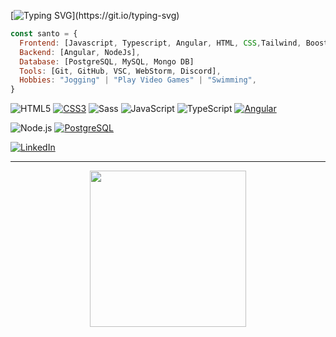 
[![Typing SVG](https://readme-typing-svg.herokuapp.com?font=Orbitron&color=65F713&size=25&center=true&vCenter=true&height=54&lines=HI+there%2C+I%C2%B4m+Santiago;+Welcome+to+my+GitHub!)](https://git.io/typing-svg)

```javascript
const santo = {
  Frontend: [Javascript, Typescript, Angular, HTML, CSS,Tailwind, Boostrapt,
  Backend: [Angular, NodeJs],
  Database: [PostgreSQL, MySQL, Mongo DB]
  Tools: [Git, GitHub, VSC, WebStorm, Discord],
  Hobbies: "Jogging" | "Play Video Games" | "Swimming",
}
```
![HTML5](https://img.shields.io/badge/-HTML5-000000?style=flat&logo=html5)
[![CSS3](https://img.shields.io/badge/-CSS3-1572B6?style=flat-square&logo=css3&link=https://github.com/LuizCarlosAbbott/)](https://github.com/santo7777/)
![Sass](https://img.shields.io/badge/-Sass-%23CC6699?style=flat-square&logo=sass&logoColor=ffffff)
![JavaScript](https://img.shields.io/badge/-JavaScript-000000?style=flat&logo=javascript)
![TypeScript](https://img.shields.io/badge/-TypeScript-000000?style=flat&logo=typescript)
[![Angular](https://img.shields.io/badge/-Angular-DD0031?style=flat-square&logo=angular&link=https://github.com/LuizCarlosAbbott/)](https://github.com/santo7777/)

![Node.js](https://img.shields.io/badge/-Node.js-222222?style=flat&logo=node.js&logoColor=339933)
[![PostgreSQL](https://img.shields.io/badge/-PostgreSQL-336791?style=flat-square&logo=postgresql&link=https://github.com/LuizCarlosAbbott/)](https://github.com/santo7777/)

[![LinkedIn](https://img.shields.io/badge/-LINKEDIN-0077B5?style=for-the-badge&logo=linkedin&logoColor=white)](https://www.linkedin.com/in/santiago-cardona-86a85119a/)

---

<p align="center">
<img align="middle" src="https://media.giphy.com/media/26AHqZycSplGWWPAI/giphy.gif" width="250" height="250" />
</p>



<!--
**santo7777/santo7777** is a ✨ _special_ ✨ repository because its `README.md` (this file) appears on your GitHub profile.

Here are some ideas to get you started:

- 🔭 I’m currently working on ...
- 🌱 I’m currently learning ...
- 👯 I’m looking to collaborate on ...
- 🤔 I’m looking for help with ...
- 💬 Ask me about ...
- 📫 How to reach me: ...
- 😄 Pronouns: ...
- ⚡ Fun fact: ...
-->
